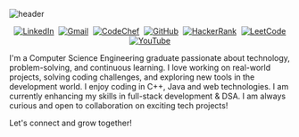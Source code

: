 
![header](https://capsule-render.vercel.app/api?type=waving&color=auto&height=200&section=header&text=Hi%20Everyone!&fontColor=000000&fontSize=50&fontAlign=50&fontAlignY=50)

<div style="display: flex; justify-content: space-evenly; align-items: center; flex-wrap: wrap; width: 100%;">
  <a href="https://www.linkedin.com/in/sakshi-vats-/" target="_blank">
    <img src="https://img.shields.io/badge/LinkedIn-0077B5?style=for-the-badge&logo=linkedin&logoColor=white" alt="LinkedIn">
  </a>
  <a href="mailto:sakshi12135@gmail.com">
    <img src="https://img.shields.io/badge/Gmail-D14836?style=for-the-badge&logo=gmail&logoColor=white" alt="Gmail">
  </a>
  <a href="https://www.codechef.com/users/sakshivats121" target="_blank">
    <img src="https://img.shields.io/badge/Codechef-%23B92B27.svg?&style=for-the-badge&logo=Codechef&logoColor=white" alt="CodeChef">
  </a>
  <a href="https://github.com/SakshiVats27" target="_blank">
    <img src="https://img.shields.io/badge/GitHub-100000?style=for-the-badge&logo=github&logoColor=white" alt="GitHub">
  </a>
  <a href="https://www.hackerrank.com/profile/sakshi12135" target="_blank">
    <img src="https://img.shields.io/badge/-Hackerrank-2EC866?style=for-the-badge&logo=HackerRank&logoColor=white" alt="HackerRank">
  </a>
  <a href="https://leetcode.com/u/Sakshi1213/" target="_blank">
    <img src="https://img.shields.io/badge/-LeetCode-FFA116?style=for-the-badge&logo=LeetCode&logoColor=black" alt="LeetCode">
  </a>
  <a href="https://www.youtube.com/@sakshivats2722" target="_blank">
    <img src="https://img.shields.io/badge/YouTube-FF0000?style=for-the-badge&logo=youtube&logoColor=white" alt="YouTube">
  </a>
</div>

I'm a Computer Science Engineering graduate passionate about technology, problem-solving, and continuous learning. I love working on real-world projects, solving coding challenges, and exploring new tools in the development world. I enjoy coding in C++, Java and web technologies. I am currently enhancing my skills in full-stack development & DSA. I am always curious and open to collaboration on exciting tech projects!

Let's connect and grow together!









<!--
**SakshiVats27/SakshiVats27** is a ✨ _special_ ✨ repository because its `README.md` (this file) appears on your GitHub profile.

Here are some ideas to get you started:

- 🔭 I’m currently working on ...
- 🌱 I’m currently learning ...
- 👯 I’m looking to collaborate on ...
- 🤔 I’m looking for help with ...
- 💬 Ask me about ...
- 📫 How to reach me: ...
- 😄 Pronouns: ...
- ⚡ Fun fact: ...
-->
